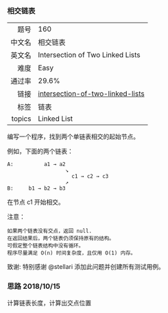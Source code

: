### 相交链表
|	|	|
|---:|:---|
|题号|160|
|中文名|相交链表|
|英文名|Intersection of Two Linked Lists|
|难度|Easy|
|通过率|29.6%|
|链接|[intersection-of-two-linked-lists](https://leetcode-cn.com/problems/intersection-of-two-linked-lists/description/)|
|标签|链表|
|topics|Linked List|


编写一个程序，找到两个单链表相交的起始节点。

例如，下面的两个链表：

```
A:          a1 → a2
                   ↘
                     c1 → c2 → c3
                   ↗            
B:     b1 → b2 → b3

```

在节点 c1 开始相交。

注意：

	如果两个链表没有交点，返回 null.
	在返回结果后，两个链表仍须保持原有的结构。
	可假定整个链表结构中没有循环。
	程序尽量满足 O(n) 时间复杂度，且仅用 O(1) 内存。

致谢:
特别感谢 @stellari 添加此问题并创建所有测试用例。



### 思路 2018/10/15
计算链表长度，计算出交点位置